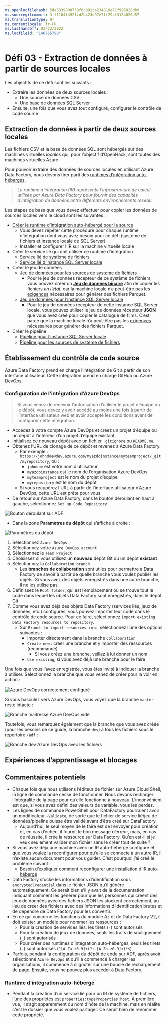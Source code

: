 ```yaml
---
ms.openlocfilehash: 5da5339808739f0c091ca234816e71f995828db9
ms.sourcegitcommit: 3ff1164f4921cd2b423d97e7ff29cf3184026d57
ms.translationtype: HT
ms.contentlocale: fr-FR
ms.lasthandoff: 03/22/2022
ms.locfileid: "140765790"
---
```

# <a name="challenge-03---extracting-data-from-on-premises-sources"></a>Défi 03 - Extraction de données à partir de sources locales

Les objectifs de ce défi sont les suivants :

- Extraire les données de deux sources locales :
    - Une source de données CSV
    - Une base de données SQL Server
- Ensuite, une fois que vous avez tout configuré, configurer le contrôle de code source

## <a name="extracting-data-from-the-two-on-premises-sources"></a>Extraction de données à partir de deux sources locales

Les fichiers CSV et la base de données SQL sont hébergés sur des machines virtuelles *locales* qui, pour l’objectif d’OpenHack, sont toutes des machines virtuelles Azure.

Pour pouvoir extraire des données de sources locales en utilisant Azure Data Factory, nous devons tirer parti des [runtimes d’intégration auto-hébergés](https://docs.microsoft.com/fr-fr/azure/data-factory/create-self-hosted-integration-runtime).

> *Le runtime d’intégration (IR) représente l’infrastructure de calcul utilisée par Azure Data Factory pour fournir des capacités d’intégration de données entre différents environnements réseau.*

Les étapes de base que vous devez effectuer pour copier les données de sources locales vers le cloud sont les suivantes :

- [Créer le runtime d’intégration auto-hébergé pour la source](challenge-03/creating-self-hosted-ir.md)
    - Vous devez répéter cette procédure pour chaque runtime d’intégration dont vous avez besoin pour ce défi (système de fichiers et instance locale de SQL Server)
    - Installer et configurer l’IR sur la machine virtuelle locale
- Créer le service lié qui doit utiliser ce runtime d’intégration
    - [Service lié de système de fichiers](challenge-03/creating-file-system-linked-service.md)
    - [Service lié d’instance SQL Server locale](challenge-03/creating-onprem-sql-server-linked-service.md)
- Créer le jeu de données
    - [Jeu de données pour les sources de système de fichiers](challenge-03/creating-file-system-dataset.md)
        - Pour le jeu de données récepteur de ce système de fichiers, vous pouvez créer un **[Jeu de données binaire](challenge-03/creating-sink-binary-dataset.md)** afin de copier les fichiers *en l’état*, car la machine locale n’a peut-être pas les [exigences](https://docs.microsoft.com/fr-fr/azure/data-factory/supported-file-formats-and-compression-codecs#parquet-format) nécessaires pour générer des fichiers Parquet.
    - [Jeu de données pour l’instance SQL Server locale](challenge-03/creating-onprem-sql-server-dataset.md)
        - Pour le jeu de données récepteur de cette instance SQL Server locale, vous pouvez utiliser le jeu de données récepteur **JSON** que vous avez créé pour copier le catalogue de films. C’est parce que la machine locale n’a peut-être pas les [exigences]([requirements](https://docs.microsoft.com/fr-fr/azure/data-factory/supported-file-formats-and-compression-codecs#parquet-format)) nécessaires pour générer des fichiers Parquet.
- Créer le pipeline
    - [Pipeline pour l’instance SQL Server locale](challenge-03/creating-onprem-sql-server-pipeline.md)
    - [Pipeline pour les sources de système de fichiers](challenge-03/creating-file-system-pipeline.md)

## <a name="establishing-source-control"></a>Établissement du contrôle de code source

Azure Data Factory prend en charge l’intégration de Git à partir de son interface utilisateur. Cette intégration prend en charge GitHub ou Azure DevOps.

### <a name="setting-up-azure-devops-integration"></a>Configuration de l’intégration d’Azure DevOps

> Si vous venez de recevoir l’autorisation d’utiliser le projet d’équipe ou le dépôt, vous devez y avoir accédé au moins une fois à partir de l’interface utilisateur web et avoir accepté les conditions avant de configurer cette intégration.

- Accédez à votre compte Azure DevOps et créez un projet d’équipe ou un dépôt à l’intérieur d’un projet d’équipe existant.
- Initialisez ce nouveau dépôt avec un fichier `.gitignore` ou `README.me`.
- Obtenez l’URL de clonage de ce dépôt et revenez à Azure Data Factory.
    - Par exemple : `https://johndoe@dev.azure.com/myazdoinstance/myteamproject/_git/myrepository`, où :
        - `johndoe` est votre nom d’utilisateur
        - `myazdoinstance` est le nom de l’organisation Azure DevOps
        - `myteamproject` est le nom du projet d’équipe
        - `myrepository` est le nom du dépôt
    - Si vous récupérez l’URL à partir de l’interface utilisateur d’Azure DevOps, cette URL est prête pour vous
- De retour sur Azure Data Factory, dans le bouton déroulant en haut à gauche, sélectionnez `Set up Code Repository`

![Bouton déroulant sur ADF](challenge-03/source-control/drop-down.png)

- Dans la zone **Paramètres du dépôt** qui s’affiche à droite :

![Paramètres du dépôt](challenge-03/source-control/repository-settings.png)

1. Sélectionnez `Azure DevOps`
2. Sélectionnez votre `Azure DevOps account`
3. Sélectionnez le `Team Project`
4. Choisissez si vous utilisez un **nouveau** dépôt Git ou un dépôt **existant**
5. Sélectionnez la `Collaboration branch`
    - Les **branches de collaboration** sont utiles pour permettre à Data Factory de savoir à partir de quelle branche vous voulez publier les objets. Si vous avez des objets enregistrés dans une autre branche, il ne les utilise pas.
6. Définissez le `Root folder`, qui est l’emplacement où se trouve tout le code dans lequel les objets Data Factory sont enregistrés, dans le dépôt Git
7. Comme vous avez déjà des objets Data Factory (services liés, jeux de données, etc.) configurés, vous pouvez importer leur code dans le contrôle de code source.
Pour ce faire, sélectionnez `Import existing Data Factory resources to repository`.
    - Sur `Branch to import resources into`, sélectionnez l’une des options suivantes :
        - Importer directement dans la branche `Collaboration`
        - `Create new` : créer une branche et y importer des ressources (recommandé)
            - Si vous créez une branche, veillez à lui donner un nom
        - `Use existing`, si vous avez déjà une branche pour le faire

Une fois que vous l’avez enregistrée, vous êtes invité à indiquer la branche à utiliser.
Sélectionnez la branche que vous venez de créer pour la voir en action :

![Azure DevOps correctement configuré](challenge-03/source-control/azdo-branch-configured.png)

Si vous basculez vers Azure DevOps, vous voyez que la branche `master` reste intacte :

![Branche maîtresse Azure DevOps vide](challenge-03/source-control/azdo-repository-master-branch.png)

Toutefois, vous remarquez également que la branche que vous avez créée (pour les besoins de ce guide, la branche `dev`) a tous les fichiers sous le répertoire `/adf` :

![Branche dev Azure DevOps avec les fichiers](challenge-03/source-control/azdo-repository-dev-branch.png)

## <a name="learning-experiences-and-road-blocks"></a>Expériences d’apprentissage et blocages

## <a name="potential-feedbacks"></a>Commentaires potentiels

- Chaque fois que nous utilisons l’éditeur de fichier sur Azure Cloud Shell, la ligne de commande cesse de fonctionner. Nous devons recharger l’intégralité de la page pour qu’elle fonctionne à nouveau.
L’inconvénient est que, si vous avez défini des valeurs de variable, vous les perdez.
- Les lignes de commande PowerShell pour DataFactory pourraient avoir un modificateur `-Validate`, de sorte que le fichier de service lié/jeu de données/pipeline puisse être validé avant d’être créé sur DataFactory.
    - Aujourd’hui, le seul moyen de le faire est de l’envoyer pour création et, en cas d’échec, il fournit le bon message d’erreur, mais, en cas de réussite, il crée la ressource sur Data Factory. Qu’en est-il si je veux seulement valider mon fichier sans le créer tout de suite ?
- Si vous avez déjà une machine avec un IR auto-hébergé configuré et que vous voulez la reconfigurer pour qu’elle se connecte à un autre IR, il n’existe aucun document pour vous guider. C’est pourquoi j’ai créé le problème suivant :
    - [Besoin d’expliquer comment reconfigurer une installation d’IR auto-hébergé](https://github.com/MicrosoftDocs/azure-docs/issues/29819)
- Data Factory stocke les informations d’identification sous `encryptedCredential` dans le fichier JSON qu’il génère automatiquement. Ce serait bien s’il y avait de la documentation indiquant comment les générer pour que les personnes qui créent des jeux de données avec des fichiers JSON les stockent correctement, au lieu de créer des fichiers avec des informations d’identification brutes et de dépendre de Data Factory pour les convertir.
- En ce qui concerne les fonctions du module Az et de Data Factory V2, il doit exister un modèle pour nommer les ressources :
    - Pour la création de services liés, les tirets (`-`) sont autorisés
    - Pour la création de jeux de données, seuls les traits de soulignement (`_`) sont autorisés
    - Pour créer des runtimes d’intégration auto-hébergés, seuls les tirets (`-`) sont autorisés (`^[A-Za-z0-9]+(?:-[A-Za-z0-9]+)*$`)
- Parfois, pendant la configuration du dépôt de code sur ADF, après avoir sélectionné `Azure DevOps` et qu’il a commencé à charger les organisations, il commence à clignoter sur une boucle de rechargement de page. Ensuite, vous ne pouvez plus accéder à Data Factory.

### <a name="self-hosted-ir"></a>Runtime d’intégration auto-hébergé

- Pendant la création d’un service lié pour un IR de système de fichiers, l’une des propriétés est `properties:typeProperties:host`. À première vue, il s’agit apparemment du nom d’hôte de la machine, mais en réalité c’est le dossier que vous voulez partager.
Ce serait bien de renommer cette propriété.